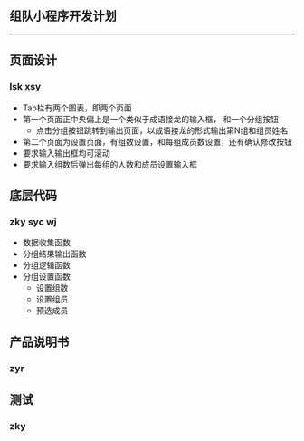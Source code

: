 ## 组队小程序开发计划

---

## 页面设计
### **lsk    xsy**
- Tab栏有两个图表，即两个页面
- 第一个页面正中央偏上是一个类似于成语接龙的输入框， 和一个分组按钮
    - 点击分组按钮跳转到输出页面，以成语接龙的形式输出第N组和组员姓名
- 第二个页面为设置页面，有组数设置，和每组成员数设置，还有确认修改按钮
- 要求输入输出框均可滚动
- 要求输入组数后弹出每组的人数和成员设置输入框

## 底层代码
### **zky    syc    wj**
- 数据收集函数
- 分组结果输出函数
- 分组逻辑函数
- 分组设置函数
    - 设置组数
    - 设置组员
    - 预选成员

## 产品说明书
### **zyr**

## 测试
### **zky**


